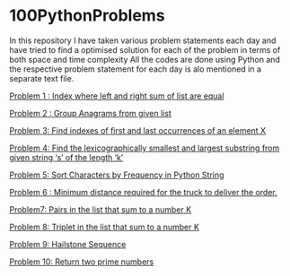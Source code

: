 # 100PythonProblems

In this repository I have taken various problem statements each day and have tried to find a optimised solution for each of the problem in terms of both space and time complexity
All the codes are done using Python and the respective problem statement for each day is alo mentioned in a separate text file.


[Problem 1 : Index where left and right sum of list are equal](https://github.com/nikita1610/100DaysOfPython/tree/master/Problem01)

[Problem 2 : Group Anagrams from given list](https://github.com/nikita1610/100DaysOfPython/tree/master/Problem02)

[Problem 3: Find indexes of first and last occurrences of an element X](https://github.com/nikita1610/100DaysOfPython/tree/master/Problem03)

[Problem 4: Find the lexicographically smallest and largest substring from given string ‘s’ of the length ‘k’](https://github.com/nikita1610/100DaysOfPython/tree/master/Problem04)

[Problem 5: Sort Characters by Frequency in Python String](https://github.com/nikita1610/100DaysOfPython/tree/master/Problem05)

[Problem 6 : Minimum distance required for the truck to deliver the order.](https://github.com/nikita1610/100DaysOfPython/tree/master/Problem06)

[Problem7: Pairs in the list that sum to a number K](https://github.com/nikita1610/100DaysOfPython/tree/master/Problem07)

[Problem 8: Triplet in the list that sum to a number K](https://github.com/nikita1610/100DaysOfPython/tree/master/Problem08)

[Problem 9: Hailstone Sequence](https://github.com/nikita1610/100DaysOfPython/tree/master/Problem09)

[Problem 10: Return two prime numbers](https://github.com/nikita1610/100DaysOfPython/tree/master/Problem10)



